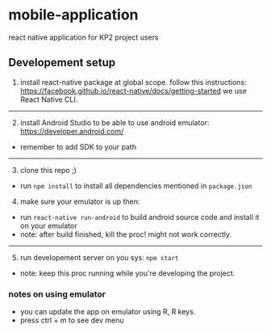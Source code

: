 # mobile-application
react native application for KP2 project users

## Developement setup

1. install react-native package at global scope. follow this instructions:
https://facebook.github.io/react-native/docs/getting-started
we use React Native CLI.
---

2. install Android Studio to be able to use android emulator:
https://developer.android.com/
- remember to add SDK to your path
---

3. clone this repo ;)
- run `npm install` to install all dependencies mentioned in `package.json`

4. make sure your emulator is up then:
- run `react-native run-android` to build android source code and install it on your emulator
- note: after build finished, kill the proc! might not work correctly.
---

5. run developement server on you sys: `npm start`
- note: keep this proc running while you're developing the project.

### notes on using emulator
- you can update the app on emulator using R, R keys.
- press ctrl + m to see dev menu
